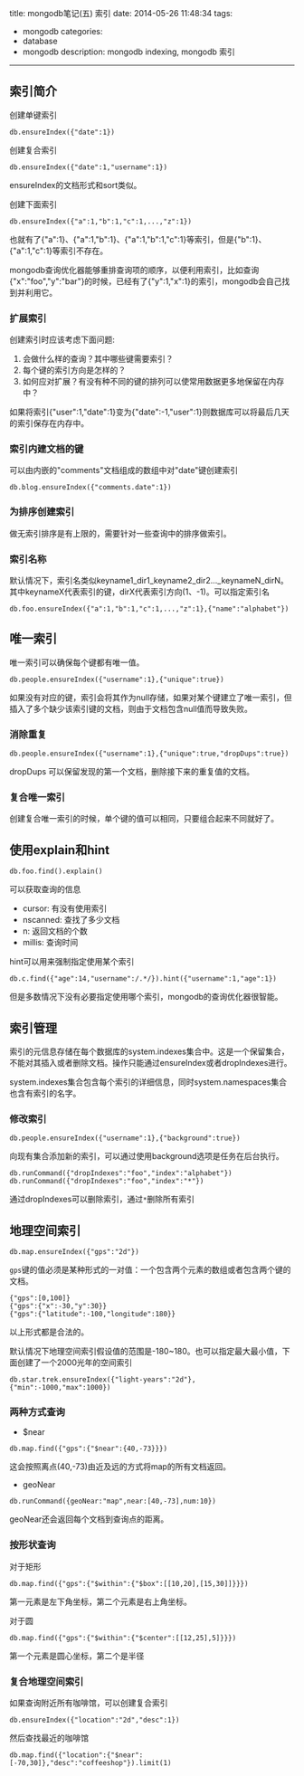 title: mongodb笔记(五) 索引
date: 2014-05-26 11:48:34
tags:
- mongodb
categories:
- database
- mongodb
description: mongodb indexing, mongodb 索引
---

## 索引简介

创建单键索引
```
db.ensureIndex({"date":1})
```
创建复合索引
```
db.ensureIndex({"date":1,"username":1})
```
ensureIndex的文档形式和sort类似。

<!-- more -->

创建下面索引
```
db.ensureIndex({"a":1,"b":1,"c":1,...,"z":1})
```
也就有了{"a":1}、{"a":1,"b":1}、{"a":1,"b":1,"c":1}等索引，但是{"b":1}、{"a":1,"c":1}等索引不存在。

mongodb查询优化器能够重排查询项的顺序，以便利用索引，比如查询{"x":"foo","y":"bar"}的时候，已经有了{"y":1,"x":1}的索引，mongodb会自己找到并利用它。

### 扩展索引

创建索引时应该考虑下面问题:
1. 会做什么样的查询？其中哪些键需要索引？
2. 每个键的索引方向是怎样的？
3. 如何应对扩展？有没有种不同的键的排列可以使常用数据更多地保留在内存中？

如果将索引{"user":1,"date":1}变为{"date":-1,"user":1}则数据库可以将最后几天的索引保存在内存中。

### 索引内建文档的键

可以由内嵌的"comments"文档组成的数组中对"date"键创建索引
```
db.blog.ensureIndex({"comments.date":1})
```

### 为排序创建索引

做无索引排序是有上限的，需要针对一些查询中的排序做索引。

### 索引名称

默认情况下，索引名类似keyname1_dir1_keyname2_dir2..._keynameN_dirN。
其中keynameX代表索引的键，dirX代表索引方向(1、-1)。可以指定索引名
```
db.foo.ensureIndex({"a":1,"b":1,"c":1,...,"z":1},{"name":"alphabet"})
```

## 唯一索引

唯一索引可以确保每个键都有唯一值。
```
db.people.ensureIndex({"username":1},{"unique":true})
```
如果没有对应的键，索引会将其作为null存储，如果对某个键建立了唯一索引，但插入了多个缺少该索引键的文档，则由于文档包含null值而导致失败。

### 消除重复

```
db.people.ensureIndex({"username":1},{"unique":true,"dropDups":true})
```
dropDups 可以保留发现的第一个文档，删除接下来的重复值的文档。

### 复合唯一索引

创建复合唯一索引的时候，单个键的值可以相同，只要组合起来不同就好了。

## 使用explain和hint

```
db.foo.find().explain()
```
可以获取查询的信息
- cursor: 有没有使用索引
- nscanned: 查找了多少文档
- n: 返回文档的个数
- millis: 查询时间

hint可以用来强制指定使用某个索引
```
db.c.find({"age":14,"username":/.*/}).hint({"username":1,"age":1})
```
但是多数情况下没有必要指定使用哪个索引，mongodb的查询优化器很智能。

## 索引管理

索引的元信息存储在每个数据库的system.indexes集合中。这是一个保留集合，不能对其插入或者删除文档。操作只能通过ensureIndex或者dropIndexes进行。

system.indexes集合包含每个索引的详细信息，同时system.namespaces集合也含有索引的名字。

### 修改索引

```
db.people.ensureIndex({"username":1},{"background":true})
```
向现有集合添加新的索引，可以通过使用background选项是任务在后台执行。

```
db.runCommand({"dropIndexes":"foo","index":"alphabet"})
db.runCommand({"dropIndexes":"foo","index":"*"})
```
通过dropIndexes可以删除索引，通过`*`删除所有索引

## 地理空间索引

```
db.map.ensureIndex({"gps":"2d"})
```
`gps`键的值必须是某种形式的一对值：一个包含两个元素的数组或者包含两个键的文档。
```
{"gps":[0,100]}
{"gps":{"x":-30,"y":30}}
{"gps":{"latitude":-100,"longitude":180}}
```
以上形式都是合法的。

默认情况下地理空间索引假设值的范围是-180~180。也可以指定最大最小值，下面创建了一个2000光年的空间索引
```
db.star.trek.ensureIndex({"light-years":"2d"},{"min":-1000,"max":1000})
```

### 两种方式查询

- $near

```
db.map.find({"gps":{"$near":{40,-73}}})
```
这会按照离点(40,-73)由近及远的方式将map的所有文档返回。

- geoNear

```
db.runCommand({geoNear:"map",near:[40,-73],num:10})
```
geoNear还会返回每个文档到查询点的距离。

### 按形状查询

对于矩形
```
db.map.find({"gps":{"$within":{"$box":[[10,20],[15,30]]}}})
```
第一元素是左下角坐标，第二个元素是右上角坐标。

对于圆
```
db.map.find({"gps":{"$within":{"$center":[[12,25],5]}}})
```
第一个元素是圆心坐标，第二个是半径

### 复合地理空间索引

如果查询附近所有咖啡馆，可以创建复合索引
```
db.ensureIndex({"location":"2d","desc":1})
```

然后查找最近的咖啡馆
```
db.map.find({"location":{"$near":[-70,30]},"desc":"coffeeshop"}).limit(1)
```
